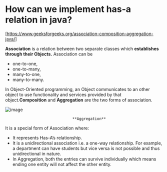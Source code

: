 # How can we implement has-a relation in java?
[https://www.geeksforgeeks.org/association-composition-aggregation-java/]

**Association** is a relation between two separate classes which **establishes through their Objects.** Association can be 
- one-to-one, 
- one-to-many, 
- many-to-one, 
- many-to-many. 

In Object-Oriented programming, an Object communicates to an other object to use functionality and services provided by that object.**Composition** and **Aggregation** are the two forms of association.

![image](https://user-images.githubusercontent.com/34915737/160273169-6a580669-c88b-4f8d-81e2-faa3adf0935c.png)

                                  **Aggregation**
It is a special form of Association where:  

- It represents Has-A’s relationship.
- It is a unidirectional association i.e. a one-way relationship. For example, a department can have students but vice versa is not possible and thus unidirectional in nature.
- In Aggregation, both the entries can survive individually which means ending one entity will not affect the other entity.


